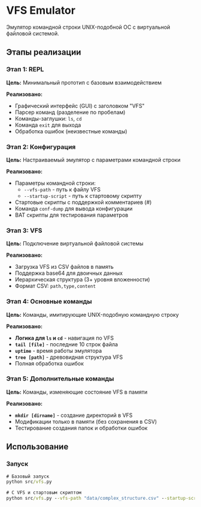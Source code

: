 # VFS Emulator

Эмулятор командной строки UNIX-подобной ОС с виртуальной файловой системой.

## Этапы реализации

### Этап 1: REPL 
**Цель:** Минимальный прототип с базовым взаимодействием

**Реализовано:**
- Графический интерфейс (GUI) с заголовком "VFS"
- Парсер команд (разделение по пробелам)
- Команды-заглушки: `ls`, `cd`
- Команда `exit` для выхода
- Обработка ошибок (неизвестные команды)

### Этап 2: Конфигурация
**Цель:** Настраиваемый эмулятор с параметрами командной строки

**Реализовано:**
- Параметры командной строки:
  - `--vfs-path` - путь к файлу VFS
  - `--startup-script` - путь к стартовому скрипту
- Стартовые скрипты с поддержкой комментариев (#)
- Команда `conf-dump` для вывода конфигурации
- BAT скрипты для тестирования параметров

### Этап 3: VFS 
**Цель:** Подключение виртуальной файловой системы

**Реализовано:**
- Загрузка VFS из CSV файлов в память
- Поддержка base64 для двоичных данных
- Иерархическая структура (3+ уровня вложенности)
- Формат CSV: `path,type,content`

### Этап 4: Основные команды
**Цель:** Команды, имитирующие UNIX-подобную командную строку

**Реализовано:**
- **Логика для `ls` и `cd`** - навигация по VFS
- **`tail [file]`** - последние 10 строк файла
- **`uptime`** - время работы эмулятора
- **`tree [path]`** - древовидная структура VFS
- Полная обработка ошибок

### Этап 5: Дополнительные команды
**Цель:** Команды, изменяющие состояние VFS в памяти

**Реализовано:**
- **`mkdir [dirname]`** - создание директорий в VFS
- Модификации только в памяти (без сохранения в CSV)
- Тестирование создания папок и обработки ошибок

## Использование

### Запуск
```cmd
# Базовый запуск
python src/vfs.py

# С VFS и стартовым скриптом
python src/vfs.py --vfs-path "data/complex_structure.csv" --startup-script "scripts/test_stage5.vfs"